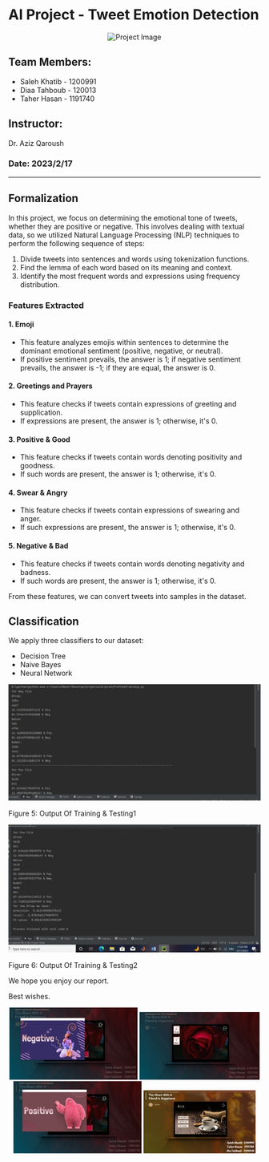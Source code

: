 # AI Project - Tweet Emotion Detection

<div style="text-align:center;"><img src="dm/Aspose.Words.2a9480e5-3dbc-425a-a5b1-678016584616.001.png" alt="Project Image" /></div>

## Team Members:
- Saleh Khatib - 1200991
- Diaa Tahboub - 120013
- Taher Hasan - 1191740

## Instructor:
Dr. Aziz Qaroush

### Date: 2023/2/17

---

## Formalization

In this project, we focus on determining the emotional tone of tweets, whether they are positive or negative. This involves dealing with textual data, so we utilized Natural Language Processing (NLP) techniques to perform the following sequence of steps:

1. Divide tweets into sentences and words using tokenization functions.
2. Find the lemma of each word based on its meaning and context.
3. Identify the most frequent words and expressions using frequency distribution.

### Features Extracted

#### 1. Emoji
   - This feature analyzes emojis within sentences to determine the dominant emotional sentiment (positive, negative, or neutral). 
   - If positive sentiment prevails, the answer is 1; if negative sentiment prevails, the answer is -1; if they are equal, the answer is 0.

#### 2. Greetings and Prayers
   - This feature checks if tweets contain expressions of greeting and supplication.
   - If expressions are present, the answer is 1; otherwise, it's 0.

#### 3. Positive & Good
   - This feature checks if tweets contain words denoting positivity and goodness.
   - If such words are present, the answer is 1; otherwise, it's 0.

#### 4. Swear & Angry
   - This feature checks if tweets contain expressions of swearing and anger.
   - If such expressions are present, the answer is 1; otherwise, it's 0.

#### 5. Negative & Bad
   - This feature checks if tweets contain words denoting negativity and badness.
   - If such words are present, the answer is 1; otherwise, it's 0.

From these features, we can convert tweets into samples in the dataset.

## Classification

We apply three classifiers to our dataset:
- Decision Tree
- Naive Bayes
- Neural Network

<div style="text-align:center;"><img src="dm/Aspose.Words.2a9480e5-3dbc-425a-a5b1-678016584616.007.jpeg" alt="Output Of Training & Testing1" /></div>

Figure 5: Output Of Training & Testing1

<div style="text-align:center;"><img src="dm/Aspose.Words.2a9480e5-3dbc-425a-a5b1-678016584616.008.jpeg" alt="Output Of Training & Testing2" /></div>

Figure 6: Output Of Training & Testing2

We hope you enjoy our report.

Best wishes.

<div style="text-align:center;">
<img src="dm/Aspose.Words.2a9480e5-3dbc-425a-a5b1-678016584616.010.jpeg" alt="Signature 1" />
<img src="dm/Aspose.Words.2a9480e5-3dbc-425a-a5b1-678016584616.011.jpeg" alt="Signature 2" />
<img src="dm/Aspose.Words.2a9480e5-3dbc-425a-a5b1-678016584616.012.jpeg" alt="Signature 3" />
<img src="dm/Aspose.Words.2a9480e5-3dbc-425a-a5b1-678016584616.013.jpeg" alt="Signature 4" />
</div>
